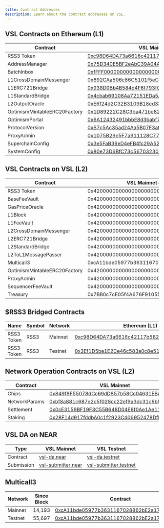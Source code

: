 ```yaml
---
title: Contract Addresses
description: Learn about the contract addresses on VSL.
---
```


## VSL Contracts on Ethereum (L1)

| Contract                     | VSL Mainnet                                                                                                           | VSL Testnet                                                                                                                   |
| ---------------------------- | --------------------------------------------------------------------------------------------------------------------- | ----------------------------------------------------------------------------------------------------------------------------- |
| RSS3 Token                   | [0xc98D64DA73a6616c42117b582e832812e7B8D57F](https://scan.rss3.io/address/0xc98D64DA73a6616c42117b582e832812e7B8D57F) | [0x3Ef1D5be1E2Ce46c583a0c8e511f015706A0ab23](https://scan.testnet.rss3.io/address/0x3Ef1D5be1E2Ce46c583a0c8e511f015706A0ab23) |
| AddressManager               | [0x75D340E5BF2eAbC39A04AF4229Ce7875B4A73B03](https://scan.rss3.io/address/0x75D340E5BF2eAbC39A04AF4229Ce7875B4A73B03) | [0x12213E243b111fbf534175e511a51d823410005A](https://scan.testnet.rss3.io/address/0x12213E243b111fbf534175e511a51d823410005A) |
| BatchInbox                   | [0xfFFF000000000000000000000000000000012553](https://scan.rss3.io/address/0xfFFF000000000000000000000000000000012553) | [0xffFf000000000000000000000000000000002331](https://scan.testnet.rss3.io/address/0xffFf000000000000000000000000000000002331) |
| L1CrossDomainMessenger       | [0x892CAa506c86C5101f5eC11C6f09589c9dC8A85C](https://scan.rss3.io/address/0x892CAa506c86C5101f5eC11C6f09589c9dC8A85C) | [0xf2aAAd7F0ec62f582891F9558dF5F953FEEcC1DA](https://scan.testnet.rss3.io/address/0xf2aAAd7F0ec62f582891F9558dF5F953FEEcC1DA) |
| L1ERC721Bridge               | [0x938D0Bb4B584d4F6f793fCB7808cA2Eea15B69A8](https://scan.rss3.io/address/0x938D0Bb4B584d4F6f793fCB7808cA2Eea15B69A8) | [0x0d8c89A5CFec4D9Ab65f1CB295e82D349C6Ee433](https://scan.testnet.rss3.io/address/0x0d8c89A5CFec4D9Ab65f1CB295e82D349C6Ee433) |
| L1StandardBridge             | [0x4cbab69108Aa72151EDa5A3c164eA86845f18438](https://scan.rss3.io/address/0x4cbab69108Aa72151EDa5A3c164eA86845f18438) | [0xdDD29bb63B0839FB1cE0eE439Ff027738595D07B](https://scan.testnet.rss3.io/address/0xdDD29bb63B0839FB1cE0eE439Ff027738595D07B) |
| L2OutputOracle               | [0xE6f24d2C32B3109B18ed33cF08eFb490b1e09C10](https://scan.rss3.io/address/0xE6f24d2C32B3109B18ed33cF08eFb490b1e09C10) | [0xDb5c46C3Eaa6Ed6aE8b2379785DF7dd029C0dC81](https://scan.testnet.rss3.io/address/0xDb5c46C3Eaa6Ed6aE8b2379785DF7dd029C0dC81) |
| OptimismMintableERC20Factory | [0x1D89222C28C3ba471be822203998f27Df4727C0b](https://scan.rss3.io/address/0x1D89222C28C3ba471be822203998f27Df4727C0b) | [0x8075112CE7432D87aD84985775033E09A56D54F6](https://scan.testnet.rss3.io/address/0x8075112CE7432D87aD84985775033E09A56D54F6) |
| OptimismPortal               | [0x6A12432491bbbE8d3babf75F759766774C778Db4](https://scan.rss3.io/address/0x6A12432491bbbE8d3babf75F759766774C778Db4) | [0xcBD77E8E1E7F06B25baDe67142cdE82652Da7b57](https://scan.testnet.rss3.io/address/0xcBD77E8E1E7F06B25baDe67142cdE82652Da7b57) |
| ProtocolVersion              | [0xB7c5Ac35ad24Aa5B07F3af3EE0AB4C0F2Fb2892C](https://scan.rss3.io/address/0xB7c5Ac35ad24Aa5B07F3af3EE0AB4C0F2Fb2892C) | [0x3d49560172a1DEb9EaD85dBA496C9dd06695c990](https://scan.testnet.rss3.io/address/0x3d49560172a1DEb9EaD85dBA496C9dd06695c990) |
| ProxyAdmin                   | [0x1075B29e5F7a911128C77F3989702E150C988904](https://scan.rss3.io/address/0x1075B29e5F7a911128C77F3989702E150C988904) | [0xB10F8a6c434DFFE124525255217144A58093d95C](https://scan.testnet.rss3.io/address/0xB10F8a6c434DFFE124525255217144A58093d95C) |
| SuperchainConfig             | [0x3e5FaB39eD4eFB4fc29A5201059AE819f2f0418A](https://scan.rss3.io/address/0x3e5FaB39eD4eFB4fc29A5201059AE819f2f0418A) | [0x0ea7FDC0FB932d32FF25AA57Ae67472dD52bA71F](https://scan.testnet.rss3.io/address/0x0ea7FDC0FB932d32FF25AA57Ae67472dD52bA71F) |
| SystemConfig                 | [0x80e73D6BfC73c567032304C3891a06c2d9954d09](https://scan.rss3.io/address/0x80e73D6BfC73c567032304C3891a06c2d9954d09) | [0x9062342B60526B1ce46f70C039542793E37b6D53](https://scan.testnet.rss3.io/address/0x9062342B60526B1ce46f70C039542793E37b6D53) |

## VSL Contracts on VSL (L2)

| Contract                     | VSL Mainnet & Testnet                      |
| ---------------------------- | ------------------------------------------ |
| RSS3 Token                   | 0x4200000000000000000000000000000000000042 |
| BaseFeeVault                 | 0x4200000000000000000000000000000000000019 |
| GasPriceOracle               | 0x420000000000000000000000000000000000000F |
| L1Block                      | 0x4200000000000000000000000000000000000015 |
| L1FeeVault                   | 0x420000000000000000000000000000000000001A |
| L2CrossDomainMessenger       | 0x4200000000000000000000000000000000000007 |
| L2ERC721Bridge               | 0x4200000000000000000000000000000000000014 |
| L2StandardBridge             | 0x4200000000000000000000000000000000000010 |
| L2ToL1MessagePasser          | 0x4200000000000000000000000000000000000016 |
| Multicall3                   | 0xcA11bde05977b3631167028862bE2a173976CA11 |
| OptimismMintableERC20Factory | 0x4200000000000000000000000000000000000012 |
| ProxyAdmin                   | 0x4200000000000000000000000000000000000018 |
| SequencerFeeVault            | 0x4200000000000000000000000000000000000011 |
| Treasury                     | 0x7BB0c7cE05f4A676F91055724F0Db0EcC31f742F |

## $RSS3 Bridged Contracts

| Name       | Symbol | Network | Ethereum (L1)                                                                                                                 | VSL (L2)                                                                                                                      |
| ---------- | ------ | ------- | ----------------------------------------------------------------------------------------------------------------------------- | ----------------------------------------------------------------------------------------------------------------------------- |
| RSS3 Token | RSS3   | Mainnet | [0xc98D64DA73a6616c42117b582e832812e7B8D57F](https://etherscan.io/address/0xc98D64DA73a6616c42117b582e832812e7B8D57F)         | [0x4200000000000000000000000000000000000042](https://scan.rss3.io/address/0x4200000000000000000000000000000000000042)         |
| RSS3 Token | RSS3   | Testnet | [0x3Ef1D5be1E2Ce46c583a0c8e511f015706A0ab23](https://sepolia.etherscan.io/address/0x3Ef1D5be1E2Ce46c583a0c8e511f015706A0ab23) | [0x4200000000000000000000000000000000000042](https://scan.testnet.rss3.io/address/0x4200000000000000000000000000000000000042) |

## Network Operation Contracts on VSL (L2)

| Contract      | VSL Mainnet                                                                                                           | VSL Testnet                                                                                                                   |
| ------------- | --------------------------------------------------------------------------------------------------------------------- | ----------------------------------------------------------------------------------------------------------------------------- |
| Chips         | [0x849f8F55078dCc69dD857b58Cc04631EBA54E4DE](https://scan.rss3.io/address/0x849f8F55078dCc69dD857b58Cc04631EBA54E4DE) | [0x305A3cD2E972ceE48C362ABca02DfA699161edd6](https://scan.testnet.rss3.io/address/0x305A3cD2E972ceE48C362ABca02DfA699161edd6) |
| NetworkParams | [0xbf8a881c687e2c5f028cc22ef9a3dc31c6b57107](https://scan.rss3.io/address/0xbf8a881c687e2c5f028cc22ef9a3dc31c6b57107) | [0xc244ef2f548d6e482acb455c5d519b9432aa49e3](https://scan.testnet.rss3.io/address/0xc244ef2f548d6e482acb455c5d519b9432aa49e3) |
| Settlement    | [0x0cE3159BF19F3C55B648D04E8f0Ae1Ae118D2A0B](https://scan.rss3.io/address/0x0cE3159BF19F3C55B648D04E8f0Ae1Ae118D2A0B) | [0xA37a6Ef0c3635824be2b6c87A23F6Df5d0E2ba1b](https://scan.testnet.rss3.io/address/0xA37a6Ef0c3635824be2b6c87A23F6Df5d0E2ba1b) |
| Staking       | [0x28F14d917fddbA0c1f2923C406952478DfDA5578](https://scan.rss3.io/address/0x28F14d917fddbA0c1f2923C406952478DfDA5578) | [0xb1b209Ee24272C7EE8076764DAa27563c5add9FF](https://scan.testnet.rss3.io/address/0xb1b209Ee24272C7EE8076764DAa27563c5add9FF) |

## VSL DA on NEAR

| Type       | VSL Mainnet                                                            | VSL Testnet                                                                          |
| ---------- | ---------------------------------------------------------------------- | ------------------------------------------------------------------------------------ |
| Contract   | [vsl-da.near](https://nearblocks.io/address/vsl-da.near)               | [vsl-da.testnet](https://testnet.nearblocks.io/address/vsl-da.testnet)               |
| Submission | [vsl-submitter.near](https://nearblocks.io/address/vsl-submitter.near) | [vsl-submitter.testnet](https://testnet.nearblocks.io/address/vsl-submitter.testnet) |

## Multicall3

| Network | Since Block | Contract                                                                                                                      |
| ------- | ----------- | ----------------------------------------------------------------------------------------------------------------------------- |
| Mainnet | 14,193      | [0xcA11bde05977b3631167028862bE2a173976CA11](https://scan.rss3.io/address/0xcA11bde05977b3631167028862bE2a173976CA11)         |
| Testnet | 55,697      | [0xcA11bde05977b3631167028862bE2a173976CA11](https://scan.testnet.rss3.io/address/0xcA11bde05977b3631167028862bE2a173976CA11) |
